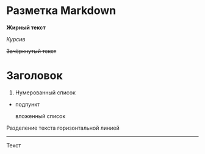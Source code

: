 # Разметка Markdown

**Жирный текст**

*Курсив*

~~Зачёркнутый текст~~

# Заголовок

1. Нумерованный список

* подпункт

    вложенный список


Разделение текста горизонтальной линией
***
Текст 

